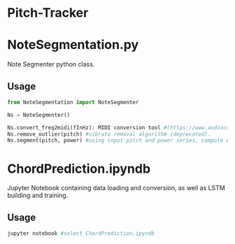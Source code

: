 # Pitch-Tracker

# NoteSegmentation.py
Note Segmenter python class.

## Usage
```python
from NoteSegmentation import NoteSegmenter

Ns = NoteSegmenter()

Ns.convert_freq2midi(fInHz): MIDI conversion tool #(https://www.audiocontentanalysis.org/code/helper-functions/frequency-to-midi-pitch-conversion-2/).
Ns.remove_outlier(pitch) #vibrato removal algorithm (deprecated).
Ns.segment(pitch, power) #using input pitch and power series, compute estimates for MIDI note numbers in audio.
```

# ChordPrediction.ipyndb

Jupyter Notebook containing data loading and conversion, as well as LSTM building and training.

## Usage
```bash
jupyter notebook #select ChordPrediction.ipyndb 
```
